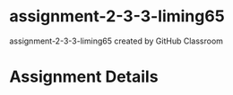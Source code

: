 # assignment-2-3-3-liming65
assignment-2-3-3-liming65 created by GitHub Classroom
# Assignment  Details

